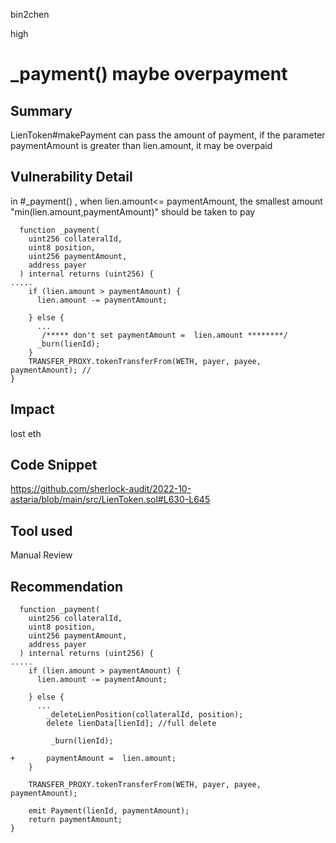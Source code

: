 bin2chen

high

# _payment() maybe overpayment

## Summary
LienToken#makePayment can pass the amount of payment, if the parameter paymentAmount is greater than lien.amount, it may be overpaid

## Vulnerability Detail
in #_payment() , when lien.amount<= paymentAmount,  the smallest amount "min(lien.amount,paymentAmount)" should be taken to pay
```solidity
  function _payment(
    uint256 collateralId,
    uint8 position,
    uint256 paymentAmount,
    address payer
  ) internal returns (uint256) {
.....
    if (lien.amount > paymentAmount) {
      lien.amount -= paymentAmount;

    } else {
      ...
       /***** don't set paymentAmount =  lien.amount ********/
      _burn(lienId);
    }
    TRANSFER_PROXY.tokenTransferFrom(WETH, payer, payee, paymentAmount); //
}
```

## Impact
lost eth
## Code Snippet

https://github.com/sherlock-audit/2022-10-astaria/blob/main/src/LienToken.sol#L630-L645


## Tool used

Manual Review

## Recommendation

```solidity
  function _payment(
    uint256 collateralId,
    uint8 position,
    uint256 paymentAmount,
    address payer
  ) internal returns (uint256) {
.....
    if (lien.amount > paymentAmount) {
      lien.amount -= paymentAmount;

    } else {
      ...
        _deleteLienPosition(collateralId, position); 
        delete lienData[lienId]; //full delete 
  
         _burn(lienId); 

+       paymentAmount =  lien.amount;
    }

    TRANSFER_PROXY.tokenTransferFrom(WETH, payer, payee, paymentAmount); 

    emit Payment(lienId, paymentAmount);
    return paymentAmount;
}
```
